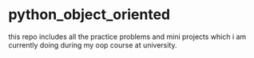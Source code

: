 # python_object_oriented
this repo includes all the practice problems and mini projects which i am currently doing during my oop course at university.

